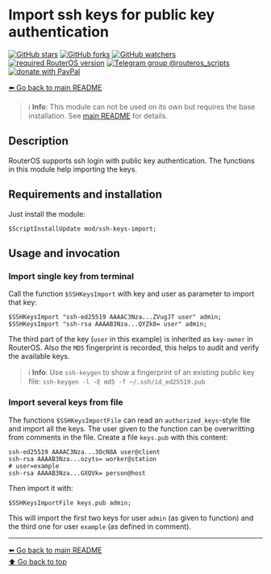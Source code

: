 Import ssh keys for public key authentication
=============================================

[![GitHub stars](https://img.shields.io/github/stars/eworm-de/routeros-scripts?logo=GitHub&style=flat&color=red)](https://github.com/eworm-de/routeros-scripts/stargazers)
[![GitHub forks](https://img.shields.io/github/forks/eworm-de/routeros-scripts?logo=GitHub&style=flat&color=green)](https://github.com/eworm-de/routeros-scripts/network)
[![GitHub watchers](https://img.shields.io/github/watchers/eworm-de/routeros-scripts?logo=GitHub&style=flat&color=blue)](https://github.com/eworm-de/routeros-scripts/watchers)
[![required RouterOS version](https://img.shields.io/badge/RouterOS-7.13-yellow?style=flat)](https://mikrotik.com/download/changelogs/)
[![Telegram group @routeros_scripts](https://img.shields.io/badge/Telegram-%40routeros__scripts-%2326A5E4?logo=telegram&style=flat)](https://t.me/routeros_scripts)
[![donate with PayPal](https://img.shields.io/badge/Like_it%3F-Donate!-orange?logo=githubsponsors&logoColor=orange&style=flat)](https://www.paypal.com/cgi-bin/webscr?cmd=_s-xclick&hosted_button_id=A4ZXBD6YS2W8J)

[⬅️ Go back to main README](../../README.md)

> ℹ️️ **Info**: This module can not be used on its own but requires the base
> installation. See [main README](../../README.md) for details.

Description
-----------

RouterOS supports ssh login with public key authentication. The functions
in this module help importing the keys.

Requirements and installation
-----------------------------

Just install the module:

    $ScriptInstallUpdate mod/ssh-keys-import;

Usage and invocation
--------------------

### Import single key from terminal

Call the function `$SSHKeysImport` with key and user as parameter to
import that key:

    $SSHKeysImport "ssh-ed25519 AAAAC3Nza...ZVugJT user" admin;
    $SSHKeysImport "ssh-rsa AAAAB3Nza...QYZk8= user" admin;

The third part of the key (`user` in this example) is inherited as
`key-owner` in RouterOS. Also the `MD5` fingerprint is recorded, this helps
to audit and verify the available keys.

> ℹ️️ **Info**: Use `ssh-keygen` to show a fingerprint of an existing public
> key file: `ssh-keygen -l -E md5 -f ~/.ssh/id_ed25519.pub`

### Import several keys from file

The functions `$SSHKeysImportFile` can read an `authorized_keys`-style file
and import all the keys. The user given to the function can be overwritting
from comments in the file. Create a file `keys.pub` with this content:

```
ssh-ed25519 AAAAC3Nza...3OcN8A user@client
ssh-rsa AAAAB3Nza...ozyts= worker@station
# user=example
ssh-rsa AAAAB3Nza...GXQVk= person@host
```

Then import it with:

    $SSHKeysImportFile keys.pub admin;

This will import the first two keys for user `admin` (as given to function)
and the third one for user `example` (as defined in comment).

---
[⬅️ Go back to main README](../../README.md)  
[⬆️ Go back to top](#top)
